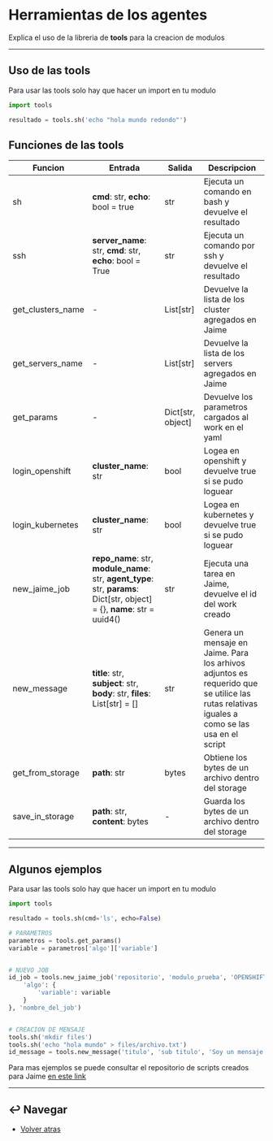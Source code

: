 # Herramientas de los agentes

Explica el uso de la libreria de **tools** para la creacion de modulos

---

## Uso de las tools

Para usar las tools solo hay que hacer un import en tu modulo

```python
import tools

resultado = tools.sh('echo "hola mundo redondo"')
```

## Funciones de las tools

| Funcion           | Entrada                                                                                       | Salida                | Descripcion                                               |
| ---               | ---                                                                                           | ---                   | ---                                                       |
| sh                | **cmd**: str, **echo**: bool = true                                                           | str                   | Ejecuta un comando en bash y devuelve el resultado        |
| ssh               | **server_name**: str, **cmd**: str, **echo**: bool = True                                     | str                   | Ejecuta un comando por ssh y devuelve el resultado        |
| get_clusters_name | -                                                                                             | List[str]             | Devuelve la lista de los cluster agregados en Jaime       |
| get_servers_name  | -                                                                                             | List[str]             | Devuelve la lista de los servers agregados en Jaime       |
| get_params        | -                                                                                             | Dict[str, object]     | Devuelve los parametros cargados al work en el yaml       |
| login_openshift   | **cluster_name**: str                                                                         | bool                  | Logea en openshift y devuelve true si se pudo loguear     |
| login_kubernetes  | **cluster_name**: str                                                                         | bool                  | Logea en kubernetes y devuelve true si se pudo loguear    |
| new_jaime_job     | **repo_name**: str, **module_name**: str, **agent_type**: str, **params**: Dict[str, object] = {}, **name**: str = uuid4() | str                   | Ejecuta una tarea en Jaime, devuelve el id del work creado |
| new_message       | **title**: str, **subject**: str, **body**: str, **files**: List[str] = [] | str                   | Genera un mensaje en Jaime. Para los arhivos adjuntos es requerido que se utilice las rutas relativas iguales a como se las usa en el script |
| get_from_storage  | **path**: str  | bytes | Obtiene los bytes de un archivo dentro del storage |
| save_in_storage  | **path**: str, **content**: bytes | - | Guarda los bytes de un archivo dentro del storage |

---

## Algunos ejemplos

Para usar las tools solo hay que hacer un import en tu modulo

```python
import tools

resultado = tools.sh(cmd='ls', echo=False)

# PARAMETROS
parametros = tools.get_params()
variable = parametros['algo']['variable']


# NUEVO JOB
id_job = tools.new_jaime_job('repositorio', 'modulo_prueba', 'OPENSHIFT', {
    'algo': {
        'variable': variable
    }
}, 'nombre_del_job')


# CREACION DE MENSAJE
tools.sh('mkdir files')
tools.sh('echo "hola mundo" > files/archivo.txt')
id_message = tools.new_message('titulo', 'sub titulo', 'Soy un mensaje muy feliz :)', ['files/archivo.txt'])

```

Para mas ejemplos se puede consultar el repositorio de scripts creados para Jaime [en este link](https://github.com/jaime-project/repo-jaime-modules)

---

## :leftwards_arrow_with_hook: Navegar

* [Volver atras](../README.md)
